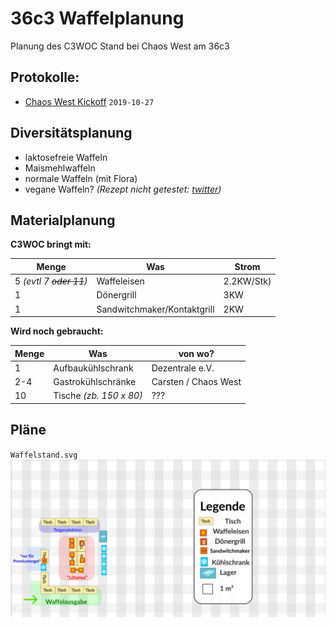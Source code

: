  36c3 Waffelplanung
==========================
Planung des C3WOC Stand bei Chaos West am 36c3

 Protokolle:
--------------
 + [Chaos West Kickoff](https://md.hasi.it/7HKVKnMbQICGNpvuZv4sYA?view#Was-brauchen-diese-%E2%80%9CWaffeln%E2%80%9D) ``2019-10-27``

 Diversitätsplanung
-----------------

+ laktosefreie Waffeln
+ Maismehlwaffeln
+ normale Waffeln (mit Flora)
+ vegane Waffeln? *(Rezept nicht getestet: [twitter](https://twitter.com/kurorori/status/1141722414742745091))*


 Materialplanung
----------------

**C3WOC bringt mit:**

| Menge | Was | Strom |
| ----- | --- | ----- |
| 5 *(evtl 7 ~~oder 11~~)* | Waffeleisen | 2.2KW/Stk)
| 1 | Dönergrill | 3KW |
| 1 | Sandwitchmaker/Kontaktgrill | 2KW |

**Wird noch gebraucht:**

| Menge | Was | von wo? |
| ----- | --- | ------- |
| 1   | Aufbaukühlschrank | Dezentrale e.V. |
| 2-4 | Gastrokühlschränke | Carsten / Chaos West |
| 10  | Tische *(zb. 150 x 80)* | ??? |

 Pläne
------
``Waffelstand.svg``
![Waffelstand @ 36c3](Waffelstand.svg "Waffelstand.svg")
